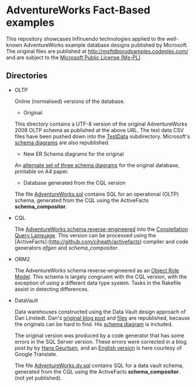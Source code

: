# AdventureWorks Fact-Based examples

This repository showcases Infinuendo technologies applied to the well-known AdventureWorks
example database designs published by Microsoft. The original files are published at
http://msftdbprodsamples.codeplex.com/ and are subject to the
[Microsoft Public License (Ms-PL)](http://msftdbprodsamples.codeplex.com/license)

## Directories

* OLTP

   Online (normalised) versions of the database.

   * Original
   
   This directory contains a UTF-8 version of the original AdventureWorks 2008 OLTP schema
   as published at the above URL. The test data CSV files have been pushed down into the
   [TestData](OLTP/Original/TestData) subdirectory. Microsoft's [schema diagrams](OLTP/images)
   are also republished.

   * New ER Schema diagrams for the original

   An [alternate set of three schema diagrams](OLTP/images) for the original database, printable on A4 paper.

   * Database generated from the CQL version

   The file [AdventureWorks.sql](OLTP/AdventureWorks.sql) contains SQL for an operational 
   (OLTP) schema, generated from the CQL using the ActiveFacts **schema_compositor**.

* CQL

   The [AdventureWorks schema reverse-engineered](CQL/AdventureWorks.cql) into the [Constellation Query Language](http://www.infinuendo.com/introduction-to-cql/).
   This version can be processed using the [ActiveFacts]:(http://github.com/cjheath/activefacts) compiler
   and code generators *afgen* and *schema_compositor*.

* ORM2

   The AdventureWorks schema reverse-engineered as an [Object Role Model](http://www.orm.net/).
   This schema is largely congruent with the CQL version, with the exception of using a different
   data type system. Tasks in the Rakefile assist in detecting differences.

* DataVault

   Data warehouses constructed using the Data Vault design approach of Dan Linstedt.
   Dan's [original blog post](DataVault/DanLinstedt.html) and [files](DataVault/DanLinstedt/) are republished,
   because the originals can be hard to find. His [schema diagram](DataVault/DanLinstedt/AdventureWorks_A2Paper_V4.pdf)
   is included.

   The original version was produced by a code generator that has some errors in the SQL Server version.
   These errors were corrected in a blog post by by [Hans Geurtsen](DataVault/HansGeurtsen.html), and an
   [English version](DataVault/HansGeurtsen_EN.txt) is here courtesy of Google Translate.

   The file [AdventureWorks.dv.sql](DataVault/AdventureWorks.dv.sql) contains SQL for a data vault
   schema, generated from the CQL using the ActiveFacts **schema_compositor**. (not yet published).
